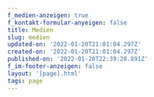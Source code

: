 ```yaml
---
f_medien-anzeigen: true
f_kontakt-formular-anyeigen: false
title: Medien
slug: medien
updated-on: '2022-01-20T21:01:04.297Z'
created-on: '2022-01-20T21:01:04.297Z'
published-on: '2022-01-20T22:39:28.891Z'
f_im-footer-anzeigen: false
layout: '[page].html'
tags: page
---
```



